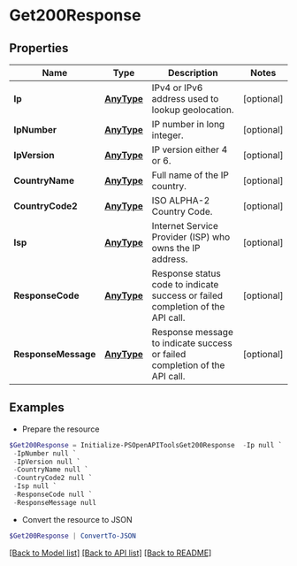 # Get200Response
## Properties

Name | Type | Description | Notes
------------ | ------------- | ------------- | -------------
**Ip** | [**AnyType**](.md) | IPv4 or IPv6 address used to lookup geolocation. | [optional] 
**IpNumber** | [**AnyType**](.md) | IP number in long integer. | [optional] 
**IpVersion** | [**AnyType**](.md) | IP version either 4 or 6. | [optional] 
**CountryName** | [**AnyType**](.md) | Full name of the IP country. | [optional] 
**CountryCode2** | [**AnyType**](.md) | ISO ALPHA-2 Country Code. | [optional] 
**Isp** | [**AnyType**](.md) | Internet Service Provider (ISP) who owns the IP address. | [optional] 
**ResponseCode** | [**AnyType**](.md) | Response status code to indicate success or failed completion of the API call. | [optional] 
**ResponseMessage** | [**AnyType**](.md) | Response message to indicate success or failed completion of the API call. | [optional] 

## Examples

- Prepare the resource
```powershell
$Get200Response = Initialize-PSOpenAPIToolsGet200Response  -Ip null `
 -IpNumber null `
 -IpVersion null `
 -CountryName null `
 -CountryCode2 null `
 -Isp null `
 -ResponseCode null `
 -ResponseMessage null
```

- Convert the resource to JSON
```powershell
$Get200Response | ConvertTo-JSON
```

[[Back to Model list]](../README.md#documentation-for-models) [[Back to API list]](../README.md#documentation-for-api-endpoints) [[Back to README]](../README.md)

